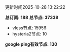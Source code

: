 更新时间2025-10-28 13:22:22

**总订阅: 188**
**总节点: 37339**
- vless节点: 15956
- hysteria2节点: 10

**google ping有效节点: 130**
